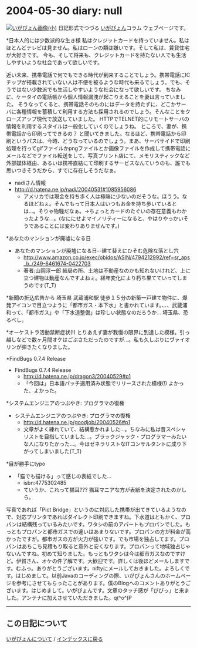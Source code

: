 2004-05-30 diary: null
=====================================================================================================
[![いがぴょん画像(小)](https://igapyon.github.io/diary/images/iga200306s.jpg "いがぴょん")](https://igapyon.github.io/diary/memo/memoigapyon.html) 日記形式でつづる [いがぴょん](https://igapyon.github.io/diary/memo/memoigapyon.html)コラム ウェブページです。

*日本人的には少数派的な生き様
私はクレジットカードを持っていません。私はほとんどテレビは見ません。私はローンの類は嫌いです。そして私は、賃貸住宅が大好きです。
今も、そして将来も、クレジットカードを持たない人でも生活しやすいような社会であって欲しいです。

近い未来、携帯電話で何でもできる時代が到来することでしょう。携帯電話にICチップが搭載されていない人は不便を被るような時代も来るでしょう。でも、そうではない少数派でも生活しやすいような社会になって欲しいです。
ちなみに、ケータイの電話帳から個人情報漏洩が起こりえることを妻は言っていました。
そうなってくると、携帯電話そのものにはデータを持たずに、どこかサーバに各種情報を蓄積して利用する方法も採用されるのでしょう。そんなことをクローズアップ現代で放送していました。
HTTPでTELNET的にリモートサーバの情報を利用するスタイルは一般化していくのでしょうね。
ところで、妻が、携帯電話から印刷ってできるの？ と聞いてきました。なるほど、携帯電話から印刷というパスは、今時、どうなっているのでしょう。まあ、サーバサイドで印刷処理を行ってgifファイルかpngファイルとか画像ファイルを作成して携帯電話にメールなどでファイル転送をして、写真プリント店にて、メモリスティックなど外部媒体経由、あるいは携帯直結にて印刷するサービスなんていうのも、誰でも思いつきそうだから、すでに存在しそうだなぁ。

* nadiさん情報
* http://d.hatena.ne.jp/nadi/20040531#1085956086
  * アメリカでは現金を持ち歩く人は極端に少ないのだそうな。ほうう。なるほどねぇ。そんでもって日本人はいつもお金を持ち歩いているとは…。そりゃ物騒だなぁ。→ちょっとカードのたぐいの存在意義もわかったような…。(なににせよマイノリティーになると、やはりやっかいそうであることには変わりありませんです。)

*あなたのマンションが廃墟になる日
* あなたのマンションが廃墟になる日--建て替えにひそむ危険な落とし穴
  * http://www.amazon.co.jp/exec/obidos/ASIN/4794212992/ref=sr_aps_b_/249-6461674-0422703
  * 著者:山岡淳一郎
結局の所、土地は不動産なのかも知れないけれど、上に立つ建物は動産なんですよねぇ。経年変化により朽ち果てていってしまうのです(T_T)

*新聞の折込広告から
埼玉県 武蔵浦和駅 徒歩１５分の新築一戸建て物件に、爆発アイコンで目立つように「都市ガス・本下水」と書かれています。、、、武蔵浦和って、「都市ガス」や「下水道整備」は珍しい状態なのだろうか… 埼玉県、恐るべし。

*オーケストラ活動禁断症状(!)
とりあえず妻が我慢の限界に到達した模様。引っ越しなどで数ヶ月間オケはごぶさただったのですが…。私も久しぶりにヴァイオリンが弾きたくなりました。

*FindBugs 0.7.4 Release
* FindBugs 0.7.4 Release
  * http://d.hatena.ne.jp/dragon3/20040529#p1
  * 「今回は」日本語パッチ適用済み状態でリリースされた模様(!) よかった、よかった。

*システムエンジニアのつぶやき: プログラマの復権
* システムエンジニアのつぶやき: プログラマの復権
  * http://d.hatena.ne.jp/goodjob/20040526#p1
  * 文章がよく練れていて、結構惹かれました…。ちなみに私は昔スペシャリストを目指していました…。ブラックジャック・プログラマーみたいな人になりたかった…。今はゼネラリストなITコンサルタントに成り下がってしまいました(T_T) 

*目が勝手にtypo
* 「猫でも描ける」って感じの表紙でした…
  * isbn:4775302485
  * ていうか、これって猫耳??? 猫耳マニアな方が表紙を決定されたのかしら。


写真であれば「Pict Bridge」というのに対応した携帯が出てきているようなので、対応プリンタであればダイレクト印刷できますね。下水道はともかく、プロパンは結構残っているみたいです。ワタシの前のアパートもプロパンでした。もっともプロパンと都市ガスでの違いはあまりないです。プロパンの方が料金が高かったですが。都市ガスの方が火力が強いです。でも市場を独占してます。プロパンはあちこち見積もり取ると意外と安くなります。プロパンって地域独占じゃないんですね。初めて知りました。もっともワタシは今は都市ガスなのですけど。伊賀さん、オケの件了解です。大歓迎です。詳しくは後ほどメールしますです。むふっ。ありがとうございます。niftyにメールしておきました。よろしくです。はじめまして。以前Javaのコーディングの際、いがぴょんさんのホームページを参考にさせてもらったことがあります。僕のBlogへのコメントありがとうございます。はじめまして。いがぴょんです。文章のタッチ感が「ぴぴっ」と来ました。アンテナに加えさせていただきました。q(^o^)P


----------------------------------------------------------------------------------------------------

## この日記について
[いがぴょんについて](http://www.igapyon.jp/igapyon/diary/memo/memoigapyon.html) / [インデックスに戻る](https://igapyon.github.io/diary/idxall.html)
